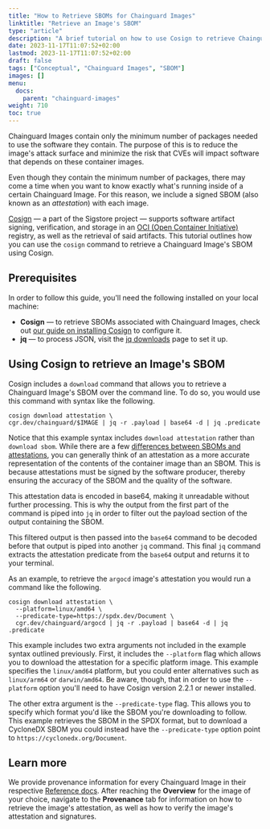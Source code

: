 ```yaml
---
title: "How to Retrieve SBOMs for Chainguard Images"
linktitle: "Retrieve an Image's SBOM"
type: "article"
description: "A brief tutorial on how to use Cosign to retrieve Chainguard Image SBOMs."
date: 2023-11-17T11:07:52+02:00
lastmod: 2023-11-17T11:07:52+02:00
draft: false
tags: ["Conceptual", "Chainguard Images", "SBOM"]
images: []
menu:
  docs:
    parent: "chainguard-images"
weight: 710
toc: true
---
```



Chainguard Images contain only the minimum number of packages needed to use the software they contain. The purpose of this is to reduce the image's attack surface and minimize the risk that CVEs will impact software that depends on these container images. 

Even though they contain the minimum number of packages, there may come a time when you want to know exactly what's running inside of a certain Chainguard Image. For this reason, we include a signed SBOM (also known as an *attestation*) with each image.

[Cosign](/open-source/sigstore/cosign/an-introduction-to-cosign/) — a part of the Sigstore project — supports software artifact signing, verification, and storage in an [OCI (Open Container Initiative)](/open-source/oci/what-is-the-oci/) registry, as well as the retrieval of said artifacts. This tutorial outlines how you can use the `cosign` command to retrieve a Chainguard Image's SBOM using Cosign. 


## Prerequisites

In order to follow this guide, you'll need the following installed on your local machine:

* **Cosign** — to retrieve SBOMs associated with Chainguard Images, check out [our guide on installing Cosign](/open-source/sigstore/cosign/how-to-install-cosign/) to configure it.
* **jq** — to process JSON, visit the [jq downloads](https://jqlang.github.io/jq/download/) page to set it up.


## Using Cosign to retrieve an Image's SBOM

Cosign includes a `download` command that allows you to retrieve a Chainguard Image's SBOM over the command line. To do so, you would use this command with syntax like the following.

```shell
cosign download attestation \ 
cgr.dev/chainguard/$IMAGE | jq -r .payload | base64 -d | jq .predicate
```

Notice that this example syntax includes `download attestation` rather than `download sbom`. While there are a few [differences between SBOMs and attestations](/open-source/sbom/sboms-and-attestations/), you can generally think of an attestation as a more accurate representation of the contents of the container image than an SBOM. This is because attestations must be signed by the software producer, thereby ensuring the accuracy of the SBOM and the quality of the software. 

This attestation data is encoded in base64, making it unreadable without further processing. 
This is why the output from the first part of the command is piped into `jq` in order to filter out the payload section of the output containing the SBOM.

This filtered output is then passed into the `base64` command to be decoded before that output is piped into another `jq` command. This final `jq` command extracts the attestation predicate from the `base64` output and returns it to your terminal.

As an example, to retrieve the `argocd` image's attestation you would run a command like the following.

```shell
cosign download attestation \
  --platform=linux/amd64 \
  --predicate-type=https://spdx.dev/Document \
  cgr.dev/chainguard/argocd | jq -r .payload | base64 -d | jq .predicate
```

This example includes two extra arguments not included in the example syntax outlined previously. First, it includes the `--platform` flag which allows you to download the attestation for a specific platform image. This example specifies the `linux/amd64` platform, but you could enter alternatives such as `linux/arm64` or `darwin/amd64`. Be aware, though, that in order to use the `--platform` option you'll need to have Cosign version 2.2.1 or newer installed.

The other extra argument is the `--predicate-type` flag. This allows you to specify which format you'd like the SBOM you're downloading to follow. This example retrieves the SBOM in the SPDX format, but to download a CycloneDX SBOM you could instead have the `--predicate-type` option point to `https://cyclonedx.org/Document`.


## Learn more

We provide provenance information for every Chainguard Image in their respective [Reference docs](/chainguard/chainguard-images/reference/). After reaching the **Overview** for the image of your choice, navigate to the **Provenance** tab for information on how to retrieve the image's attestation, as well as how to verify the image's attestation and signatures. 